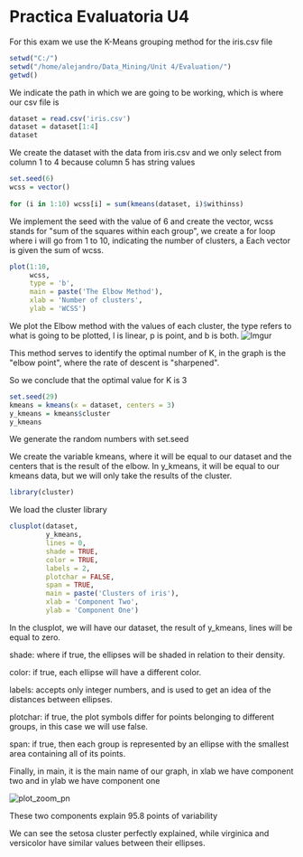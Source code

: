  # Practica Evaluatoria U4

For this exam we use the K-Means grouping method for the iris.csv file
```R
setwd("C:/")
setwd("/home/alejandro/Data_Mining/Unit 4/Evaluation/")
getwd()
```
We indicate the path in which we are going to be working, which is where our csv file is

```R
dataset = read.csv('iris.csv')
dataset = dataset[1:4]
dataset
```
We create the dataset with the data from iris.csv and we only select from column 1 to 4 because column 5 has string values

```R
set.seed(6)
wcss = vector()
                   
for (i in 1:10) wcss[i] = sum(kmeans(dataset, i)$withinss)
```
We implement the seed with the value of 6 and create the vector, wcss stands for "sum of the squares within each group", we create a for loop where i will go from 1 to 10, indicating the number of clusters, a Each vector is given the sum of wcss.

```R
plot(1:10,
     wcss,
     type = 'b',
     main = paste('The Elbow Method'),
     xlab = 'Number of clusters',
     ylab = 'WCSS')
```
We plot the Elbow method with the values of each cluster, the type refers to what is going to be plotted, l is linear, p is point, and b is both.
![Imgur](https://imgur.com/SiBcgLn.png)

This method serves to identify the optimal number of K, in the graph is the "elbow point", where the rate of descent is "sharpened".


So we conclude that the optimal value for K is 3


```R
set.seed(29)
kmeans = kmeans(x = dataset, centers = 3)
y_kmeans = kmeans$cluster
y_kmeans
```
We generate the random numbers with set.seed

We create the variable kmeans, where it will be equal to our dataset and the centers that is the result of the elbow.
In y_kmeans, it will be equal to our kmeans data, but we will only take the results of the cluster.

```R
library(cluster)
```
We load the cluster library

```R
clusplot(dataset,
         y_kmeans,
         lines = 0,
         shade = TRUE,
         color = TRUE,
         labels = 2,
         plotchar = FALSE,
         span = TRUE,
         main = paste('Clusters of iris'),
         xlab = 'Component Two',
         ylab = 'Component One')
```
In the clusplot, we will have our dataset, the result of y_kmeans, lines will be equal to zero.

shade: where if true, the ellipses will be shaded in relation to their density.

color: if true, each ellipse will have a different color.

labels: accepts only integer numbers, and is used to get an idea of the distances between ellipses.

plotchar: if true, the plot symbols differ for points belonging to different groups, in this case we will use false.

span: if true, then each group is represented by an ellipse with the smallest area containing all of its points.

Finally, in main, it is the main name of our graph, in xlab we have component two and in ylab we have component one

![plot_zoom_pn](https://i.imgur.com/YTGfd3A.png)

These two components explain 95.8 points of variability

We can see the setosa cluster perfectly explained, while virginica and versicolor have similar values between their ellipses.
